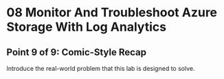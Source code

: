 # 08 Monitor And Troubleshoot Azure Storage With Log Analytics

## Point 9 of 9: Comic-Style Recap

Introduce the real-world problem that this lab is designed to solve.
